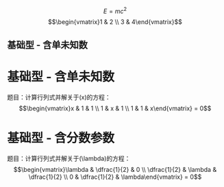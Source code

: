 $$E=mc^2$$
$$\begin{vmatrix}1 & 2 \\ 3 & 4\end{vmatrix}$$
## 基础型 - 含单未知数
# 基础型 - 含单未知数
题目：计算行列式并解关于(x)的方程：  
$$\begin{vmatrix}x & 1 & 1 \\ 1 & x & 1 \\ 1 & 1 & x\end{vmatrix} = 0$$

# 基础型 - 含分数参数
题目：计算行列式并解关于(\lambda)的方程：  
$$\begin{vmatrix}\lambda & \dfrac{1}{2} & 0 \\ \dfrac{1}{2} & \lambda & \dfrac{1}{2} \\ 0 & \dfrac{1}{2} & \lambda\end{vmatrix} = 0$$
